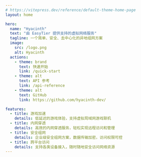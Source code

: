 ```yaml
---
# https://vitepress.dev/reference/default-theme-home-page
layout: home

hero:
  name: "Hyacinth"
  text: "由 EasyTier 提供支持的虚拟网络服务"
  tagline: 一个简单、安全、去中心化的异地组网方案
  image:
    src: /logo.png
    alt: Hyacinth
  actions:
    - theme: brand
      text: 快速开始
      link: /quick-start
    - theme: alt
      text: API 参考
      link: /api-reference
    - theme: alt
      text: GitHub
      link: https://github.com/hyacinth-dev/

features:
  - title: 游戏加速
    details: 低延迟的游戏体验，支持虚拟局域网游戏联机
  - title: 内网穿透
    details: 高效的内网穿透服务，轻松实现远程访问和管理
  - title: 安全组网
    details: 企业级安全组网方案，数据传输加密，访问权限可控
  - title: 跨平台访问
    details: 支持各类设备接入，随时随地安全访问网络资源
---
```


